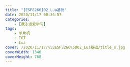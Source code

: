 ```yaml
---
title: "[ESP8266]02_Lua基础"
date: 2020/11/17 00:36:57
categories: 
    - [我永远爱学习]
tags: 
    - 单片机
    - IOT
    - Lua
cover: /2020/11/17/%5BESP8266%5D02_Lua基础/title_s.jpg
coverWidth: 1340
coverHeight: 768
---
```

